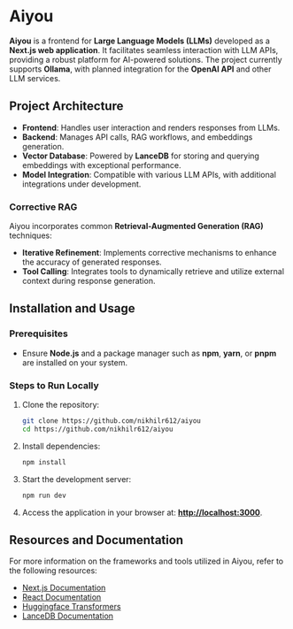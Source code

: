 # Aiyou

**Aiyou** is a frontend for **Large Language Models (LLMs)** developed as a **Next.js web application**. It facilitates seamless interaction with LLM APIs, providing a robust platform for AI-powered solutions. The project currently supports **Ollama**, with planned integration for the **OpenAI API** and other LLM services.

## Project Architecture
- **Frontend**: Handles user interaction and renders responses from LLMs.
- **Backend**: Manages API calls, RAG workflows, and embeddings generation.
- **Vector Database**: Powered by **LanceDB** for storing and querying embeddings with exceptional performance.
- **Model Integration**: Compatible with various LLM APIs, with additional integrations under development.


### Corrective RAG
Aiyou incorporates common **Retrieval-Augmented Generation (RAG)** techniques:
- **Iterative Refinement**: Implements corrective mechanisms to enhance the accuracy of generated responses.
- **Tool Calling**: Integrates tools to dynamically retrieve and utilize external context during response generation.
 
## Installation and Usage

### Prerequisites
- Ensure **Node.js** and a package manager such as **npm**, **yarn**, or **pnpm** are installed on your system.

### Steps to Run Locally
1. Clone the repository:
   ```bash
   git clone https://github.com/nikhilr612/aiyou
   cd https://github.com/nikhilr612/aiyou
   ```

2. Install dependencies:
   ```bash
   npm install
   ```

3. Start the development server:
   ```bash
   npm run dev
   ```

4. Access the application in your browser at:
   **[http://localhost:3000](http://localhost:3000)**.

## Resources and Documentation

For more information on the frameworks and tools utilized in Aiyou, refer to the following resources:
- [Next.js Documentation](https://nextjs.org/docs)
- [React Documentation](https://reactjs.org/docs/getting-started.html)
- [Huggingface Transformers](https://huggingface.co/transformers/)
- [LanceDB Documentation](https://docs.lancedb.com/enterprise/introduction)
